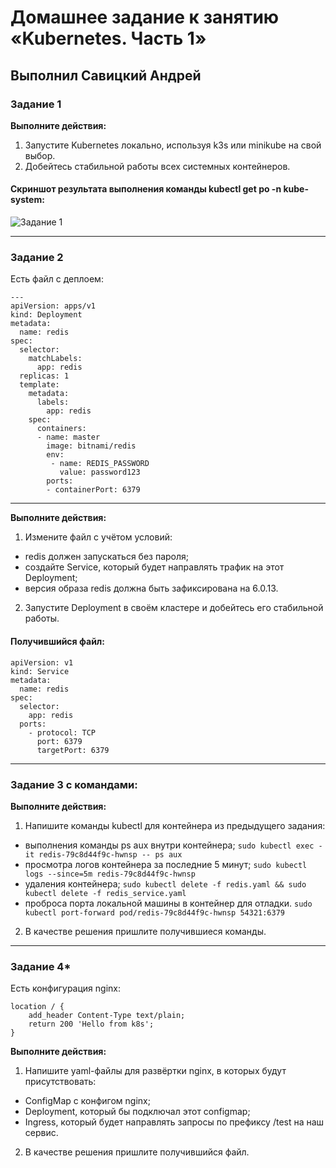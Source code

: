 # Домашнее задание к занятию «Kubernetes. Часть 1»

## Выполнил Савицкий Андрей

### Задание 1

**Выполните действия:**

1. Запустите Kubernetes локально, используя k3s или minikube на свой выбор.
1. Добейтесь стабильной работы всех системных контейнеров.

#### Скриншот результата выполнения команды kubectl get po -n kube-system:

![Задание 1](https://github.com/user-attachments/assets/559300ac-4709-432b-b56d-546ba417845a)

------
### Задание 2


Есть файл с деплоем:

```
---
apiVersion: apps/v1
kind: Deployment
metadata:
  name: redis
spec:
  selector:
    matchLabels:
      app: redis
  replicas: 1
  template:
    metadata:
      labels:
        app: redis
    spec:
      containers:
      - name: master
        image: bitnami/redis
        env:
         - name: REDIS_PASSWORD
           value: password123
        ports:
        - containerPort: 6379
```

------
**Выполните действия:**

1. Измените файл с учётом условий:

 * redis должен запускаться без пароля;
 * создайте Service, который будет направлять трафик на этот Deployment;
 * версия образа redis должна быть зафиксирована на 6.0.13.

2. Запустите Deployment в своём кластере и добейтесь его стабильной работы.

#### Получившийся файл:

```
apiVersion: v1 
kind: Service 
metadata: 
  name: redis 
spec: 
  selector: 
    app: redis 
  ports: 
    - protocol: TCP 
      port: 6379 
      targetPort: 6379
``` 

------
### Задание 3 с командами:

**Выполните действия:**

1. Напишите команды kubectl для контейнера из предыдущего задания:

 - выполнения команды ps aux внутри контейнера;
   `sudo kubectl exec -it redis-79c8d44f9c-hwnsp -- ps aux` 
 - просмотра логов контейнера за последние 5 минут;
   `sudo kubectl logs --since=5m redis-79c8d44f9c-hwnsp` 
 - удаления контейнера;
   `sudo kubectl delete -f redis.yaml && sudo kubectl delete -f redis_service.yaml`
 - проброса порта локальной машины в контейнер для отладки.
   `sudo kubectl port-forward pod/redis-79c8d44f9c-hwnsp 54321:6379`

2. В качестве решения пришлите получившиеся команды.

---

### Задание 4*

Есть конфигурация nginx:

```
location / {
    add_header Content-Type text/plain;
    return 200 'Hello from k8s';
}
```

**Выполните действия:**

1. Напишите yaml-файлы для развёртки nginx, в которых будут присутствовать:

 - ConfigMap с конфигом nginx;
 - Deployment, который бы подключал этот configmap;
 - Ingress, который будет направлять запросы по префиксу /test на наш сервис.

2. В качестве решения пришлите получившийся файл.
